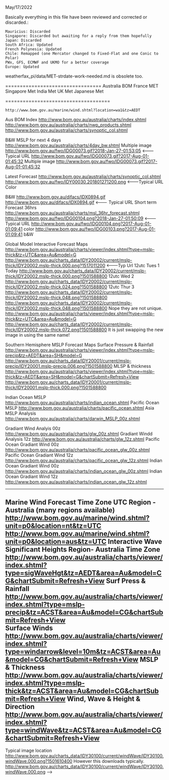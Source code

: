 May/17/2022

Basically everything in this file have been reviewed and corrected or discarded.:

    Mauricius: Discarded
    Singapore: Discarded but awaiting for a reply from them hopefully
    Japan: Discarded
    South Africa: Updated
    French Polynesia: Updated
    Chile: Remapped (one Mercator changed to Fixed-Flat and one Conic to Polar)
    PWx, GFS, ECMWF and UKMO for a better coverage
    Europe: Updated

weatherfax_pi/data/MET-strdate-work-needed.md is obsolete too.

=================================
Australia BOM
France MET
Singapore Met
India Met
UK Met
Japanese Met

====================================

<Server Name="Australia bom" Url="http://www.bom.gov.au/charts_data/">
    <Region Name="Australia">
<!-- not supported yet
 <Map Url="gms/IDE00135.%Y%M%D%H30.jpg" Contents="Satellite Image" /> -->
 
    http://www.bom.gov.au/marine/wind.shtml?location=wa1&tz=AEDT 

Aus BOM Index
http://www.bom.gov.au/australia/charts/index.shtml
http://www.bom.gov.au/australia/charts/nwp_products.shtml
http://www.bom.gov.au/australia/charts/synoptic_col.shtml

B&W MSLP for next 4 days
http://www.bom.gov.au/australia/charts/4day_bw.shtml   Multiple image
http://www.bom.gov.au/fwo/IDG00073.gif?2018-Jan-27-01:53:05   <---Typical URL
http://www.bom.gov.au/fwo/IDG00073.gif?2017-Aug-01-01:45:32  Multiple image
http://www.bom.gov.au/fwo/IDG00073.gif?2017-Aug-01-01:45:32

Latest Forecast 
http://www.bom.gov.au/australia/charts/synoptic_col.shtml
http://www.bom.gov.au/fwo/IDY00030.201801271200.png   <---Typical URL
Color

B&W
http://www.bom.gov.au/difacs/IDX0894.gif
http://www.bom.gov.au/difacs/IDX0894.gif  <--- Typical URL
Short term Forecast 36hrs
http://www.bom.gov.au/australia/charts/msl_36hr_forecast.shtml
http://www.bom.gov.au/fwo/IDG00104.png?2018-Jan-27-01:50:09   <---Typical URL
http://www.bom.gov.au/fwo/IDG00104.png?2017-Aug-01-01:09:41 color
http://www.bom.gov.au/fwo/IDG00103.png?2017-Aug-01-01:09:41 b&W



Global Model Interactive Forecast Maps
http://www.bom.gov.au/australia/charts/viewer/index.shtml?type=mslp-thick&tz=UTC&area=Au&model=G
http://www.bom.gov.au/charts_data/IDY20002/current/mslp-thick/IDY20002.mslp-thick.000.png?1517011200 <---Typ Url
12utc Tues 1 Today
http://www.bom.gov.au/charts_data/IDY20002/current/mslp-thick/IDY20002.mslp-thick.000.png?1501588800
12utc Wed 2
http://www.bom.gov.au/charts_data/IDY20002/current/mslp-thick/IDY20002.mslp-thick.024.png?1501588800
12utc Thur 3
http://www.bom.gov.au/charts_data/IDY20002/current/mslp-thick/IDY20002.mslp-thick.048.png?1501588800
http://www.bom.gov.au/charts_data/IDY20002/current/mslp-thick/IDY20002.mslp-thick.048.png?1501588800
Nope they are not unique.
http://www.bom.gov.au/australia/charts/viewer/index.shtml?type=mslp-thick&tz=UTC&area=Au&model=G
http://www.bom.gov.au/charts_data/IDY20002/current/mslp-thick/IDY20002.mslp-thick.072.png?1501588800
It is just swapping the new image in using the same name!

Southern Hemisphere MSLP Forecast Maps
Surface Pressure & Rainfall
http://www.bom.gov.au/australia/charts/viewer/index.shtml?type=mslp-precip&tz=AEDT&area=SH&model=G
http://www.bom.gov.au/charts_data/IDY20001/current/mslp-precip/IDY20001.mslp-precip.006.png?1501588800
MLSP & thickness
http://www.bom.gov.au/australia/charts/viewer/index.shtml?type=mslp-thick&tz=AEDT&area=SH&model=G&chartSubmit=Refresh+View
http://www.bom.gov.au/charts_data/IDY20001/current/mslp-thick/IDY20001.mslp-thick.000.png?1501588800

Indian Ocean MSLP
http://www.bom.gov.au/australia/charts/indian_ocean.shtml
Pacific Ocean MSLP
http://www.bom.gov.au/australia/charts/pacific_ocean.shtml
Asia MSLP Analysis
http://www.bom.gov.au/australia/charts/darwin_MSLP_00z.shtml

Gradiant Wind Analyis 00z
http://www.bom.gov.au/australia/charts/glw_00z.shtml
Gradiant Windd Analysis 12z
http://www.bom.gov.au/australia/charts/glw_12z.shtml
Pacific Ocean Gradiant Wind 00z
http://www.bom.gov.au/australia/charts/pacific_ocean_glw_00z.shtml
Pacific Ocean Gradiant Wind 12z
http://www.bom.gov.au/australia/charts/pacific_ocean_glw_12z.shtml
Indian Ocean Gradiant Wind 00z
http://www.bom.gov.au/australia/charts/indian_ocean_glw_00z.shtml
Indian Ocean Gradiant Wind 12z
http://www.bom.gov.au/australia/charts/indian_ocean_glw_12z.shtml


---
Marine Wind Forecast Time Zone UTC  Region - Australia  (many regions available)
http://www.bom.gov.au/marine/wind.shtml?unit=p0&location=nt&tz=UTC
http://www.bom.gov.au/marine/wind.shtml?unit=p0&location=aus&tz=UTC
Interactive Wave Significant Heights  Region- Australia   Time Zone
http://www.bom.gov.au/australia/charts/viewer/index.shtml?type=sigWaveHgt&tz=AEDT&area=Au&model=CG&chartSubmit=Refresh+View
Surf Press & Rainfall
http://www.bom.gov.au/australia/charts/viewer/index.shtml?type=mslp-precip&tz=ACST&area=Au&model=CG&chartSubmit=Refresh+View	
Surface Winds
http://www.bom.gov.au/australia/charts/viewer/index.shtml?type=windarrow&level=10m&tz=ACST&area=Au&model=CG&chartSubmit=Refresh+View
MSLP & Thickness
http://www.bom.gov.au/australia/charts/viewer/index.shtml?type=mslp-thick&tz=ACST&area=Au&model=CG&chartSubmit=Refresh+View
Wind, Wave & Height & Direction
http://www.bom.gov.au/australia/charts/viewer/index.shtml?type=windWave&tz=ACST&area=Au&model=CG&chartSubmit=Refresh+View
---
Typical image location
http://www.bom.gov.au/charts_data/IDY30100/current/windWave/IDY30100.windWave.000.png?1501610400
However this downloads typically.
http://www.bom.gov.au/charts_data/IDY30100/current/windWave/IDY30100.windWave.000.png
	-->


<!--  FRANCE Met
incomplete since these services use changing urls and are therefore not easily supported
http://www.meteofrance.fr/
  <Server Name="meteo france" Url="http://www.meteofrance.com/integration/sim-portail/generated/integration/img/produits/mer/">
    <Region Name="Atlantique" Url="atl">
      <Map Url="vent_BC6HOI49D49.gif" Contents="0h Vent et Isobars" />
    </Region>
  </Server>
<Server Name="NZ met service" Url="">
-->  
  
<!-- SINGAPORE MET
  <Server Name="Singapore Met" Url="http://www.weather.gov.sg/wip/pp/">
    <Region Name="Singapore">
      <Map Url="rndops/web/ship/gif/swind01.gif" Contents="Surface Wind Forecast 24hr" Area="3" />
      <Map Url="rndops/web/ship/gif/swind02.gif" Contents="Surface Wind Forecast 48hr" Area="3" />
      <Map Url="rndops/web/ship/gif/ship01.gif" Contents="Significant Wave Forecast 24hr" Area="1" />
      <Map Url="rndops/web/ship/gif/ship02.gif" Contents="Significant Wave Forecast 48hr" Area="1" />
      <Map Url="rndops/web/ship/gif/wxchart.gif" Contents="Region Weather Chart" Area="2" />
	 
      <Area Name="1" lat1="20S" lat2="40N" lon1="80E" lon2="150E" />
      <Area Name="2" lat1="15S" lat2="35N" lon1="90E" lon2="130E" />
      <Area Name="3" lat1="20S" lat2="40N" lon1="80E" lon2="150E" />
    </Region>
  </Server>
-->
  
<!-- INDIA MET
  <Server Name="India Meteorological Dep" Url="http://www.imd.gov.in/section/satmet/img/">
    <Region Name="Asia Sector">
      <Map Url="3Dasiasec_vis.jpg" Contents="Visible" Area="1" />
      <Map Url="3Dasiasec_swir.jpg" Contents="Short Wave IR" Area="1" />
      <Map Url="3Dasiasec_mir.jpg" Contents="Mid IR" Area="1" />
      <Map Url="3Dasiasec_wv.jpg" Contents="Water Vapor" Area="1" />
      <Map Url="3Dasiasec_ir1.jpg" Contents="IR 10.3-11.3 um" Area="1" />
      <Map Url="3Dasiasec_ir2.jpg" Contents="IR 11.5-12.5 um" Area="1" />
      <Map Url="3Dasiasec_rgb.jpg" Contents="Colour Composite" Area="1" />
      <Area Name="1" lat1="10S" lat2="45N" lon1="45E" lon2="105E" />
    </Region>
    <Region Name="NWQ">
      <Map Url="3Dnwqsec_vis.jpg" Contents="Visible" Area="1" />
      <Map Url="3Dnwqsec_swir.jpg" Contents="Short Wave IR" Area="1" />
      <Map Url="3Dnwqsec_mir.jpg" Contents="Mid IR" Area="1" />
      <Map Url="3Dnwqsec_wv.jpg" Contents="Water Vapor" Area="1" />
      <Map Url="3Dnwqsec_ir1.jpg" Contents="IR 10.3-11.3 um" Area="1" />
      <Map Url="3Dnwqsec_ir2.jpg" Contents="IR 11.5-12.5 um" Area="1" />
      <Map Url="3Dnwqsec_rgb.jpg" Contents="Colour Composite" Area="1" />
      <Area Name="1" lat1="20S" lat2="45N" lon1="15E" lon2="85E" />
    </Region>
    <Region Name="NEQ">
      <Map Url="3Dneqsec_vis.jpg" Contents="Visible Radar" Area="1" />
      <Map Url="3Dneqsec_vis.jpg" Contents="Visible" Area="1" />
      <Map Url="3Dneqsec_swir.jpg" Contents="Short Wave IR" Area="1" />
      <Map Url="3Dneqsec_mir.jpg" Contents="Mid IR" Area="1" />
      <Map Url="3Dneqsec_wv.jpg" Contents="Water Vapor" Area="1" />
      <Map Url="3Dneqsec_ir1.jpg" Contents="IR 10.3-11.3 um" Area="1" />
      <Map Url="3Dneqsec_ir2.jpg" Contents="IR 11.5-12.5 um" Area="1" />
      <Map Url="3Dneqsec_rgb.jpg" Contents="Colour Composite" Area="1" />
      <Area Name="1" lat1="5N" lat2="35N" lon1="75E" lon2="105E" />
    </Region>
  </Server>
-->  

<!--  UK MET CHARTS ALTERNATIVE
Also try  http://www1.wetter3.de/fax.html
UK Met Polar files  Germain, Canada, Japan etc.
-->

<!-- UK MET

 UK MET OFFICE
 
 Surface Pressure Analysis Chart UTC 00 current day  overall
 https://www.metoffice.gov.uk/public/weather/surface-pressure/#?tab=surfacePressureColour&fcTime=1516986000
 https://www.metoffice.gov.uk/public/weather/surface-pressure/#?tab=surfacePressureColour&fcTime=1516986000
 Surf Press Analy B&W Utc00  current day   overeall
 http://www.metoffice.gov.uk/public/data/CoreProductCache/BWSurfacePressureChart/Item/ProductId/63553370
 Surf Press Analy Color Utc00  current day   overeall
 http://www.metoffice.gov.uk/public/data/CoreProductCache/SurfacePressureChart/Item/ProductId/63553369
 
 
Metoffice requires year month day time to set correct url  - Not found now
http://www.metoffice.gov.uk/weather/images/namerica_sat_201405240600.jpg
http://www.metoffice.gov.uk/weather/images/namerica_sat_201405240000.jpg
http://www.metoffice.gov.uk/weather/images/namerica_sat_201405231800.jpg

=======
UK MET MOBILE  - LETS USE THESE!!  MOBILE WEBSITE
=====================================================
Analysis chart Issued at: 1200 on Tue 1 Aug 2017  Color
https://www.metoffice.gov.uk/public/data/CoreProductCache/SurfacePressureChart/Item/ProductId/54062187

Analysis chart Issued at: 1200 on Tue 1 Aug 2017  B&W
https://www.metoffice.gov.uk/public/data/CoreProductCache/BWSurfacePressureChart/Item/ProductId/54062186

This is the chart from the main website....
http://www.metoffice.gov.uk/public/data/CoreProductCache/SurfacePressureChart/Item/ProductId/54062187

Forecast chart T+12  Issued at: 1200 on Tue 1 Aug 2017 Color
https://www.metoffice.gov.uk/public/data/CoreProductCache/SurfacePressureChart/Item/ProductId/54069714

Analysis chart  Issued at: 1200 on Tue 1 Aug 2017 B&W
Image Source:
https://www.metoffice.gov.uk/public/data/CoreProductCache/BWSurfacePressureChart/Item/ProductId/54062186
<li class="chart0" data-value="1200 on Tue 1 Aug" style="display: list-item;">
<h2 class="no-js" style="display: none;">1200 on Tue 1 Aug 2017</h2>
<h2>Analysis chart</h2>
<p>Issued at: 1200 on Tue 1 Aug 2017</p>
<img src="https://www.metoffice.gov.uk/public/data/CoreProductCache/BWSurfacePressureChart/Item/ProductId/54062186" alt="Surface pressure - Analysis chart">
</li>

Forecast chart T+24  Issued at: 1200 on Tue 1 Aug 2017  B&W
https://www.metoffice.gov.uk/public/data/CoreProductCache/BWSurfacePressureChart/Item/ProductId/54068879

Forecast chart T+36  Issued at: 1200 on Tue 1 Aug 2017  B&W
https://www.metoffice.gov.uk/public/data/CoreProductCache/BWSurfacePressureChart/Item/ProductId/54071232

Forecast chart T+48  Issued at: 1200 on Tue 1 Aug 2017 B&W
https://www.metoffice.gov.uk/public/data/CoreProductCache/BWSurfacePressureChart/Item/ProductId/54071231

Forecast chart T+60  Issued at: 1200 on Tue 1 Aug 2017  B&W
https://www.metoffice.gov.uk/public/data/CoreProductCache/BWSurfacePressureChart/Item/ProductId/54072110

Forecast chart T+72  Issued at: 1200 on Tue 1 Aug 2017  B&W
https://www.metoffice.gov.uk/public/data/CoreProductCache/BWSurfacePressureChart/Item/ProductId/54072108

Forecast chart T+96  Issued at: 1200 on Tue 1 Aug 2017 B&W
https://www.metoffice.gov.uk/public/data/CoreProductCache/BWSurfacePressureChart/Item/ProductId/54080867

Forecast chart T+120  Issued at: 1200 on Tue 1 Aug 2017
https://www.metoffice.gov.uk/public/data/CoreProductCache/BWSurfacePressureChart/Item/ProductId/54082080

Satellite
http://www.metoffice.gov.uk/barometer/uk-storm-centre
http://www.metoffice.gov.uk/binaries/content/gallery/mohippo/images/barometer/uk-storm-centre/name_our_storms_950x560px.jpg/name_our_storms_950x560px.jpg/mohippo%3Abarometerheroimage
=====
-->


<!--

NOT fOUND

  <Server Name="metoffice.gov.uk" Url="http://www.metoffice.gov.uk/public/data/CoreProductCache/BWSurfacePressureChart/Item/ProductId/">
    <Region Name="UK">
      <Map Url="39951127" Contents="Analysis Chart 00z" Area="2" />
      <Map Url="39956171" Contents="Forecast Chart 12z" Area="1" />
      <Map Url="39956047" Contents="Forecast Chart 24z" Area="1" />
      <Map Url="39956843" Contents="Forecast Chart 36z" Area="1" />
      <Map Url="39957148" Contents="Forecast Chart 48z" Area="1" />
      <Map Url="39957857" Contents="Forecast Chart 60z" Area="1" />
      <Map Url="39958279" Contents="Forecast Chart 72z" Area="1" />
      <Map Url="39963794" Contents="Forecast Chart 84z" Area="1" />
      <Map Url="39964232" Contents="Forecast Chart 84z" Area="1" />  

      <Area Name="1" lat1="40N" lat2="70N" lon1="60W" lon2="40E" />
      <Area Name="2" lat1="40N" lat2="70N" lon1="60W" lon2="40E" />
    </Region>
  </Server>
-->


<!-- UK Met 
Analysis & 5 days of forecast charts are updated every 12 hours around 0730 UTC and 1930 UTC, with the exception  day four and five charts which are only issued once per day at 1930 UTC.

Find current day utc0000   -these work now
https://www.metoffice.gov.uk/public/weather/surface-pressure/#?tab=surfacePressureBW&fcTime=1516986000   B&W surface URL
http://www.metoffice.gov.uk/public/data/CoreProductCache/BWSurfacePressureChart/Item/ProductId/63553370 <---b&w SURFACE TYPICAL url
Surface pressure chart - Forecast T+12 - Issued at: 19:00 on Fri 26 Jan 2018	
http://www.metoffice.gov.uk/public/data/CoreProductCache/BWSurfacePressureChart/Item/ProductId/63560438 
Surface pressure chart - Forecast T+24 - Issued at: 19:00 on Fri 26 Jan 2018
http://www.metoffice.gov.uk/public/data/CoreProductCache/BWSurfacePressureChart/Item/ProductId/63561052
Surface pressure chart - Forecast T+36 - Issued at: 19:00 on Fri 26 Jan 2018
http://www.metoffice.gov.uk/public/data/CoreProductCache/BWSurfacePressureChart/Item/ProductId/63561670

No longer found!!
http://www.metoffice.gov.uk/public/data/CoreProductCache/SurfacePressureChart/Item/ProductId/53818112  Analysis
http://www.metoffice.gov.uk/public/data/CoreProductCache/SurfacePressureChart/Item/ProductId/53824097  T=12
http://www.metoffice.gov.uk/public/data/CoreProductCache/SurfacePressureChart/Item/ProductId/53824002  T=24
http://www.metoffice.gov.uk/public/data/CoreProductCache/SurfacePressureChart/Item/ProductId/53824999  T=36
http://www.metoffice.gov.uk/public/data/CoreProductCache/SurfacePressureChart/Item/ProductId/53824960  T=48
http://www.metoffice.gov.uk/public/data/CoreProductCache/SurfacePressureChart/Item/ProductId/53826620  T=60
http://www.metoffice.gov.uk/public/data/CoreProductCache/SurfacePressureChart/Item/ProductId/53826612  T=72
http://www.metoffice.gov.uk/public/data/CoreProductCache/SurfacePressureChart/Item/ProductId/53833720  T=96
http://www.metoffice.gov.uk/public/data/CoreProductCache/SurfacePressureChart/Item/ProductId/53833717  T=120

black and white  - no longer found
http://www.metoffice.gov.uk/public/data/CoreProductCache/BWSurfacePressureChart/Item/ProductId/53818126 Analysis
http://www.metoffice.gov.uk/public/data/CoreProductCache/BWSurfacePressureChart/Item/ProductId/53824096 T12
http://www.metoffice.gov.uk/public/data/CoreProductCache/BWSurfacePressureChart/Item/ProductId/53824003 T24
http://www.metoffice.gov.uk/public/data/CoreProductCache/BWSurfacePressureChart/Item/ProductId/53824998 T36
http://www.metoffice.gov.uk/public/data/CoreProductCache/BWSurfacePressureChart/Item/ProductId/53824961 T48
http://www.metoffice.gov.uk/public/data/CoreProductCache/BWSurfacePressureChart/Item/ProductId/53826619 T60
http://www.metoffice.gov.uk/public/data/CoreProductCache/BWSurfacePressureChart/Item/ProductId/53826614 T72
http://www.metoffice.gov.uk/public/data/CoreProductCache/BWSurfacePressureChart/Item/ProductId/53833719 T96
http://www.metoffice.gov.uk/public/data/CoreProductCache/BWSurfacePressureChart/Item/ProductId/53833718 T120

Issued  20:00 Thurs July 27  GMT  -no longer found
http://www.metoffice.gov.uk/public/data/CoreProductCache/BWSurfacePressureChart/Item/ProductId/53841136  Analysis
http://www.metoffice.gov.uk/public/data/CoreProductCache/BWSurfacePressureChart/Item/ProductId/53849078  T12
http://www.metoffice.gov.uk/public/data/CoreProductCache/BWSurfacePressureChart/Item/ProductId/53847914  T24
http://www.metoffice.gov.uk/public/data/CoreProductCache/BWSurfacePressureChart/Item/ProductId/53849794  T36
http://www.metoffice.gov.uk/public/data/CoreProductCache/BWSurfacePressureChart/Item/ProductId/53849792  T48
http://www.metoffice.gov.uk/public/data/CoreProductCache/BWSurfacePressureChart/Item/ProductId/53850434  T60
http://www.metoffice.gov.uk/public/data/CoreProductCache/BWSurfacePressureChart/Item/ProductId/53850421  T72
http://www.metoffice.gov.uk/public/data/CoreProductCache/BWSurfacePressureChart/Item/ProductId/53851225  T84

==
UK MET

World Satellite Images 
https://www.metoffice.gov.uk/public/weather/world-satellite/#?tab=satImg&map=regionalIR&fcTime=1517007600


  Surface Pressure Charts  (date dependent)
  http://www.metoffice.gov.uk/mobile/surface-pressure/   color  works!1
  https://www.metoffice.gov.uk/public/data/CoreProductCache/SurfacePressureChart/Item/ProductId/63553369  <---image url
  
  http://www.metoffice.gov.uk/public/data/CoreProductCache/SurfacePressureChart/Item/ProductId/38339496   <---now not found
  http://www.metoffice.gov.uk/public/data/CoreProductCache/SurfacePressureChart/Item/ProductId/38345811   <--- now not found
  
  http://www.metoffice.gov.uk/mobile/surface-pressure/   black and white   - Works
  https://www.metoffice.gov.uk/public/data/CoreProductCache/SurfacePressureChart/Item/ProductId/63553369    URL for photo

 
  
  Marine observations http://www.metoffice.gov.uk/mobile/marine/observations
  but cant use.
-->

<!-- JAPANESE MET
Japanese Met  http://www.jma.go.jp/jma/indexe.html
Same problem with numbers in the URL

Surface Pressure 1800utc Aug 1
http://www.jma.go.jp/en/g3/index.html
http://www.jma.go.jp/en/g3/images/asia/17080203.png

Surface Pressure 1200utc Aug 1
http://www.jma.go.jp/en/g3/images/asia/17080203.png
http://www.jma.go.jp/en/g3/images/asia/17080121.png

Surface Pressure 0600utc Aug 1
http://www.jma.go.jp/en/g3/images/asia/17080115.png
http://www.jma.go.jp/en/g3/images/asia/17080115.png

Surface Pressure 0000utc Aug 1
http://www.jma.go.jp/en/g3/images/asia/17080109.png
http://www.jma.go.jp/en/g3/images/asia/17080109.png

--
24hr Forecast
http://www.jma.go.jp/en/g3/images/24h/17080121.png
http://www.jma.go.jp/en/g3/images/24h/17080121.png
http://www.jma.go.jp/en/g3/images/24h/17080121.png

48hr Forecast
http://www.jma.go.jp/en/g3/images/48h/17080121.png
http://www.jma.go.jp/en/g3/images/48h/17080121.png

www.jma.go.jp requires year month day time for url 
-->

<!-- Ecowatch - Ocean surface temp.
      <Map Url="http://ecowatch.ncddc.noaa.gov/JAG/Navy/data/satellite_analysis/gsnofa.gif
-->
	